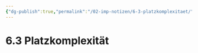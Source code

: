 ```yaml
---
{"dg-publish":true,"permalink":"/02-imp-notizen/6-3-platzkomplexitaet/","dgHomeLink":true,"dgPassFrontmatter":false}
---
```


# 6.3 Platzkomplexität